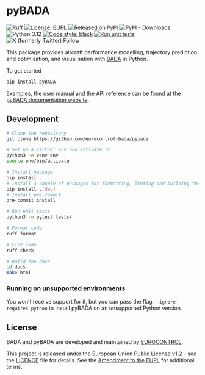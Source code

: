 # pyBADA

[![Ruff](https://img.shields.io/endpoint?url=https://raw.githubusercontent.com/astral-sh/ruff/main/assets/badge/v2.json)](https://github.com/astral-sh/ruff)
<a href="https://github.com/eurocontrol-bada/pybada/blob/main/LICENCE.txt"><img alt="License: EUPL" src="https://img.shields.io/badge/license-EUPL-3785D1.svg"></a>
<a href="https://pypi.org/project/pyBADA"><img alt="Released on PyPi" src="https://img.shields.io/pypi/v/pyBADA.svg"></a> <img alt="PyPI - Downloads" src="https://img.shields.io/pypi/dw/pybada"> ![Python 3.12](https://img.shields.io/badge/Python-3.12-3776AB.svg?logo=python&logoColor=white)
<a href="https://github.com/eurocontrol-bada/pybada"><img alt="Code style: black" src="https://img.shields.io/badge/code%20style-black-000000.svg"></a>
[![Run unit tests](https://github.com/eurocontrol-bada/pybada/actions/workflows/pytest.yml/badge.svg)](https://github.com/eurocontrol-bada/pybada/actions/workflows/pytest.yml)
![X (formerly Twitter) Follow](https://img.shields.io/twitter/follow/pyBADA_dev?style=social&label=Follow%20%40pyBADA_dev)

This package provides aircraft performance modelling, trajectory prediction and optimisation, and visualisation with [BADA](https://www.eurocontrol.int/model/bada) in Python.

To get started

```bash
pip install pyBADA
```

Examples, the user manual and the API reference can be found at the [pyBADA documentation website](https://eurocontrol-bada.github.io/pybada/index.html).

## Development

```bash
# Clone the repository
git clone https://github.com/eurocontrol-bada/pybada

# Set up a virtual env and activate it
python3 -m venv env
source env/bin/activate

# Install package 
pip install .
# Install a couple of packages for formatting, linting and building the docs
pip install .[dev]
# Install pre-commit
pre-commit install

# Run unit tests
python3 -m pytest tests/

# Format code
ruff format

# Lint code
ruff check

# Build the docs
cd docs
make html
```


### Running on unsupported environments

You won't receive support for it, but you can pass the flag `--ignore-requires-python` to install pyBADA on an unsupported Python version.


## License

BADA and pyBADA are developed and maintained by [EUROCONTROL](https://www.eurocontrol.int/model/bada).

This project is released under the European Union Public License v1.2 - see the [LICENCE](https://joinup.ec.europa.eu/collection/eupl/eupl-text-eupl-12) file for details.
See the [Amendment to the EUPL](./AMENDMENT_TO_EUPL_license.md) for additional terms.
